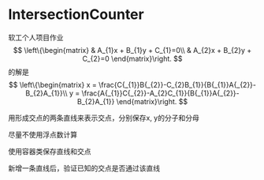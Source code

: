 # IntersectionCounter
软工个人项目作业
$$
\left\{\begin{matrix}
 & A_{1}x + B_{1}y + C_{1}=0\\ 
 & A_{2}x + B_{2}y + C_{2}=0 
\end{matrix}\right.
$$
的解是
$$
\left\{\begin{matrix}
x = \frac{C{_{1}}B{_{2}}-C_{2}B_{1}}{B{_{1}}A{_{2}}-B_{2}A_{1}}\\ 
y = \frac{A{_{1}}C{_{2}}-A_{2}C_{1}}{B{_{1}}A{_{2}}-B_{2}A_{1}}
\end{matrix}\right.
$$


用形成交点的两条直线来表示交点，分别保存x, y的分子和分母

尽量不使用浮点数计算

使用容器类保存直线和交点

新增一条直线后，验证已知的交点是否通过该直线